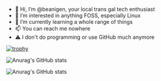 - 👋 Hi, I’m @beanigen, your local trans gal tech enthusiast
- 👀 I’m interested in anything FOSS, especially Linux
- 🌱 I’m currently learning a whole range of things
- 📫 You can reach me nowhere
- ⚠️ I don't do programming or use GitHub much anymore
  <!-- on Reddit at u/iWillEatYourKindle or on Discord at BeanProto#8086 -->

<!---
BeanProto/BeanProto is a ✨ special ✨ repository because its `README.md` (this file) appears on your GitHub profile.
You can click the Preview link to take a look at your changes.
--->
[![trophy](https://github-profile-trophy.vercel.app/?username=beanigen)](https://github.com/ryo-ma/github-profile-trophy)


![Anurag's GitHub stats](https://github-readme-stats.vercel.app/api?username=beanigen&theme=outrun&show_icons=true)

![Anurag's GitHub stats](https://github-readme-stats.vercel.app/api/top-langs?username=beanigen&show_icons=true&locale=en&layout=compact&theme=outrun)
